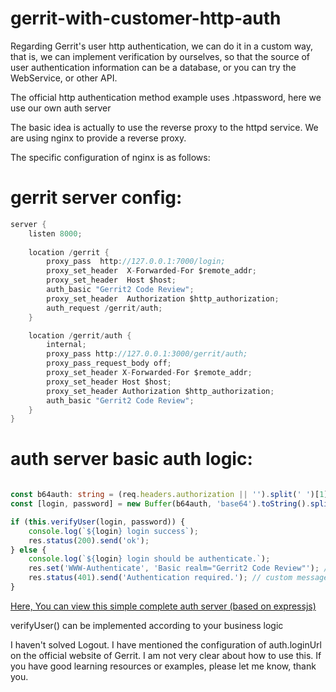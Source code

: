 # gerrit-with-customer-http-auth

Regarding Gerrit's user http authentication, we can do it in a custom way, that is, we can implement verification by ourselves, so that the source of user authentication information can be a database, or you can try the WebService, or other API.

The official http authentication method example uses .htpassword, here we use our own auth server

The basic idea is actually to use the reverse proxy to the httpd service. We are using nginx to provide a reverse proxy.

The specific configuration of nginx is as follows:

# gerrit server config:

```java
server {
    listen 8000;
	
    location /gerrit {
        proxy_pass  http://127.0.0.1:7000/login;
        proxy_set_header  X-Forwarded-For $remote_addr;
        proxy_set_header  Host $host;
        auth_basic "Gerrit2 Code Review";
        proxy_set_header  Authorization $http_authorization;
        auth_request /gerrit/auth;
    }

    location /gerrit/auth {
        internal;
        proxy_pass http://127.0.0.1:3000/gerrit/auth;
        proxy_pass_request_body off;
        proxy_set_header X-Forwarded-For $remote_addr;
        proxy_set_header Host $host;
        proxy_set_header Authorization $http_authorization;
        auth_basic "Gerrit2 Code Review";
    }
}
```

# auth server basic auth logic:
```typescript

const b64auth: string = (req.headers.authorization || '').split(' ')[1] || '';
const [login, password] = new Buffer(b64auth, 'base64').toString().split(':');

if (this.verifyUser(login, password)) {
    console.log(`${login} login success`);
    res.status(200).send('ok');
} else {
    console.log(`${login} login should be authenticate.`);
    res.set('WWW-Authenticate', 'Basic realm="Gerrit2 Code Review"'); // change this
    res.status(401).send('Authentication required.'); // custom message
}

```
[Here, You can view this simple complete auth server (based on expressjs)](https://github.com/solzhang777/gerrit-with-customer-http-auth/tree/master/auth-server)

verifyUser() can be implemented according to your business logic

I haven't solved Logout. I have mentioned the configuration of auth.loginUrl on the official website of Gerrit. I am not very clear about how to use this. If you have good learning resources or examples, please let me know, thank you.

